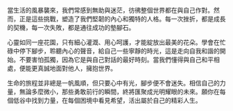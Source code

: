 當生活的風暴襲來，我們常感到無助與迷茫，彷彿整個世界都在與自己作對。然而，正是這些挑戰，塑造了我們堅韌的內心和獨特的人格。每一次挫折，都是成長的契機，每一次失敗，都是通往成功的墊腳石。

心靈如同一座花園，只有細心灌溉、用心呵護，才能綻放出最美的花朵。學會在忙碌中停下腳步，聆聽內心的聲音，給自己一些寧靜的時光，這是走向自我和諧的開始。不要害怕孤獨，因為它是與自己對話的最好時刻。當我們懂得與自己和平相處，便能更真誠地面對他人，擁抱世界。

生命的旅程並非總是一帆風順，但只要心中有光，腳步便不會迷失。相信自己的力量，無論多麼微小，那些勇敢前行的瞬間，終將匯聚成光明耀眼的未來。願你在每個低谷中找到力量，在每個困境中看見希望，活出屬於自己的精彩人生。